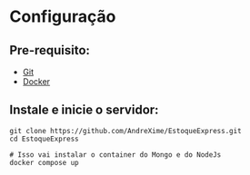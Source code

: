 # Configuração
## Pre-requisito:
- [Git](https://git-scm.com)
- [Docker](https://www.docker.com/get-started)

## Instale e inicie o servidor:
```
git clone https://github.com/AndreXime/EstoqueExpress.git
cd EstoqueExpress

# Isso vai instalar o container do Mongo e do NodeJs
docker compose up
```
